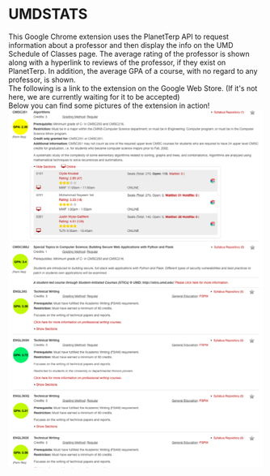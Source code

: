 # UMDSTATS

This Google Chrome extension uses the PlanetTerp API to request information about a professor and then display the info on the UMD Schedule of Classes page.
The average rating of the professor is shown along with a hyperlink to reviews of the professor, if they exist on PlanetTerp. In addition, the average GPA of a 
course, with no regard to any professor, is shown.
<br />
The following is a link to the extension on the Google Web Store. (If it's not here, we are currently waiting for it to be accepted)
<br />
Below you can find some pictures of the extension in action!
<br />
![Screenshot](reviews.png)
<br />
![Screenshot](gpa.png)
